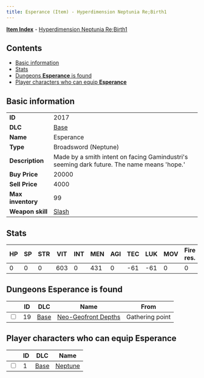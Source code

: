 ```yaml
---
title: Esperance (Item) - Hyperdimension Neptunia Re;Birth1
---
```


[**Item Index**](/neptunia/rb1/item/index.html) - [Hyperdimension Neptunia Re;Birth1](/neptunia/rb1)

## Contents

- [Basic information](#basic-information)
- [Stats](#stats)
- [Dungeons **Esperance** is found](#dungeons-esperance-is-found)
- [Player characters who can equip **Esperance**](#player-characters-who-can-equip-esperance)
## Basic information

|   |   |
| -- | -- |
| **ID** | 2017 |
| **DLC** | [Base](/neptunia/rb1/dlc/1-base.html) |
| **Name** | Esperance |
| **Type** | Broadsword (Neptune) |
| **Description** | Made by a smith intent on facing Gamindustri's seeming dark future. The name means 'hope.' |
| **Buy Price** | 20000 |
| **Sell Price** | 4000 |
| **Max inventory** | 99 |
| **Weapon skill** | [Slash](/neptunia/rb1/skill/1-2-slash.html) |


## Stats

| HP | SP | STR | VIT | INT | MEN | AGI | TEC | LUK | MOV | Fire res. | Ice res. | Wind res. | Lightning res. |
| -- | -- | --- | --- | --- | --- | --- | --- | --- | --- | --------- | -------- | --------- | -------------- |
| 0 | 0 | 0 | 603 | 0 | 431 | 0 | -61 | -61 | 0 | 0 | 0 | 0 | 0 |


## Dungeons **Esperance** is found

|    | ID | DLC | Name | From |
| -- | -- | --- | ---- | ---- |
| <input type="checkbox" id="rb1-dungeon-1-19" class="trackbox" /> | 19 | [Base](/neptunia/rb1/dlc/1-base.html) | [Neo-Geofront Depths](/neptunia/rb1/dungeon/1-19-neo-geofront-depths.html) | Gathering point |


## Player characters who can equip **Esperance**

|    | ID | DLC | Name |
| -- | -- | --- | ---- |
| <input type="checkbox" id="rb1-player-1-1" class="trackbox" /> | 1 | [Base](/neptunia/rb1/dlc/1-base.html) | [Neptune](/neptunia/rb1/player/1-1-neptune.html) |
